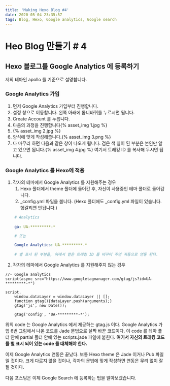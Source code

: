 ```yaml
---
title: 'Making Hexo Blog #4'
date: 2020-05-04 23:35:57
tags: Blog, Hexo, Google analytics, Google search
---
```

# Heo Blog 만들기 # 4

## Hexo 블로그를 Google Analytics 에 등록하기

<!-- more -->

저의 테마인 apollo 를 기준으로 설명합니다.
<br>

### Google Analytics 가입     

1. 먼저 Google Analytics 가입부터 진행합니다.
2. 설정 창으로 이동합니다. 왼쪽 아래에 톱니바퀴를 누르시면 됩니다.
3. Create Account 를 누릅니다.
4. 다음의 과정을 진행합니다{% asset_img 1.jpg %}
5. {% asset_img 2.jpg %}
6. 양식에 맞게 작성해줍니다.{% asset_img 3.png %}
7. 다 마무리 하면 다음과 같은 창이 나오게 됩니다. 검은 색 칠이 된 부분은 본인만 알고 있으면 됩니다.{% asset_img 4.jpg %} 여기서 트래킹 ID 를 복사해 두시면 됩니다.

### Google Analytics 를 Hexo에 적용
1. 각자의 테마에서 Google Analytics 를 지원해주는 경우
   1. Hexo 폴더에서 theme 폴더에 들어간 후, 자신이 사용중인 테마 폴더로 들어갑니다.
   2. _config.yml 파일을 봅니다. (Hexo 폴더에도 _config.yml 파일이 있습니다. 헷갈리면 안됩니다.)

```yml
    # Analytics
    
    ga: UA-*********-*

    # 또는 

    Google Analytics: UA-*********-*
    
    # 별 표시 된 부분을, 위에서 얻은 트래킹 ID 를 바꾸어 주면 자동으로 연동 된다.
```

2. 각자의 테마에서 Google Analytics 를 지원해주지 않는 경우



```jade
//- Google analytics
script(async src="https://www.googletagmanager.com/gtag/js?id=UA-*********-*")

script.
    window.dataLayer = window.dataLayer || [];
    function gtag(){dataLayer.push(arguments);}
    gtag('js', new Date());

    gtag('config', 'UA-*********-*');
```
위의 code 는 Google Analytics 에서 제공하는 gtag.js 이다. Google Analytics 가입 6번 그림에서 나온 코드를 Jade 문법으로 살짝 바꾼 코드이다. 이 code 를 테마 폴더 안에 partial 폴더 안에 있는 scripts.jade 파일에 붙힌다.
<b>여기서 자신의 트래킹 코드를 별 표시 되어 있는 code 를 대체해야 한다.</b>

이제 Google Analytics 연동은 끝났다. 보통 Hexo theme 은 Jade 이거나 Pub 파일일 것이다. 크게 다르지 않을 것이나, 각자의 문법에 맞게 작성하면 연동은 무리 없이 잘 될 것이다.

다음 포스팅은 이제 Google Search 에 등록하는 법을 알아보겠습니다. 